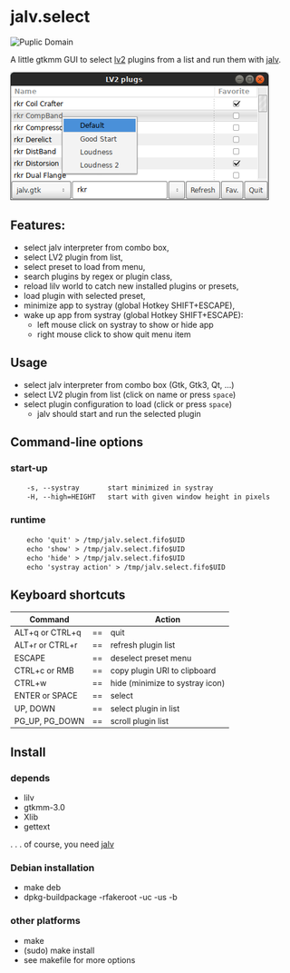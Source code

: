 jalv.select
===========

![Puplic Domain](http://freedomdefined.org/upload/2/20/Pd-button.png)

A little gtkmm GUI to select [lv2](http://lv2plug.in/) plugins from a list
and run them with [jalv](https://drobilla.net/software/jalv/).

![jalvselect](https://github.com/brummer10/jalv_select/raw/master/jalv.select.png)

## Features:

- select jalv interpreter from combo box,
- select LV2 plugin from list,
- select preset to load from menu,
- search plugins by regex or plugin class,
- reload lilv world to catch new installed plugins or presets,
- load plugin with selected preset,
- minimize app to systray (global Hotkey SHIFT+ESCAPE),
- wake up app from systray (global Hotkey SHIFT+ESCAPE):
    - left mouse click on systray to show or hide app
    - right mouse click to show quit menu item

## Usage

- select jalv interpreter from combo box (Gtk, Gtk3, Qt, ...)
- select LV2 plugin from list (click on name or press `space`)
- select plugin configuration to load (click or press `space`)
    - jalv should start and run the selected plugin

## Command-line options

### start-up

```
    -s, --systray       start minimized in systray
    -H, --high=HEIGHT   start with given window height in pixels
```

### runtime

```
    echo 'quit' > /tmp/jalv.select.fifo$UID
    echo 'show' > /tmp/jalv.select.fifo$UID
    echo 'hide' > /tmp/jalv.select.fifo$UID
    echo 'systray action' > /tmp/jalv.select.fifo$UID
```

## Keyboard shortcuts

|   Command       |     |   Action                      |
|-----------------|:---:|-------------------------------|
|ALT+q or CTRL+q  |==   |quit                           |
|ALT+r or CTRL+r  |==   |refresh plugin list            |
|ESCAPE           |==   |deselect preset menu           |
|CTRL+c or RMB    |==   |copy plugin URI to clipboard   |
|CTRL+w           |==   |hide (minimize to systray icon)|
|ENTER or SPACE   |==   |select                         |
|UP, DOWN         |==   |select plugin in list          |
|PG_UP, PG_DOWN   |==   |scroll plugin list             |

## Install

### depends

- lilv
- gtkmm-3.0
- Xlib
- gettext

 . . . of course, you need [jalv](https://drobilla.net/software/jalv/)

### Debian installation

- make deb
- dpkg-buildpackage -rfakeroot -uc -us -b

### other platforms

- make
- (sudo) make install
- see makefile for more options
